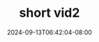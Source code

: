 --- 
title: "short vid2"
description: "download bokeh short vid2 instagram   terbaru"
date: 2024-09-13T06:42:04-08:00
file_code: "bgqlbawkwm74"
draft: false
cover: "bpn4pxoho8l1n4mu.jpg"
tags: ["short", "bokep-indo", "bokep-viral", "bokep-ig"]
length: 3
fld_id: "1483109"
foldername: "Ain"
categories: ["Ain"]
views: 3
---